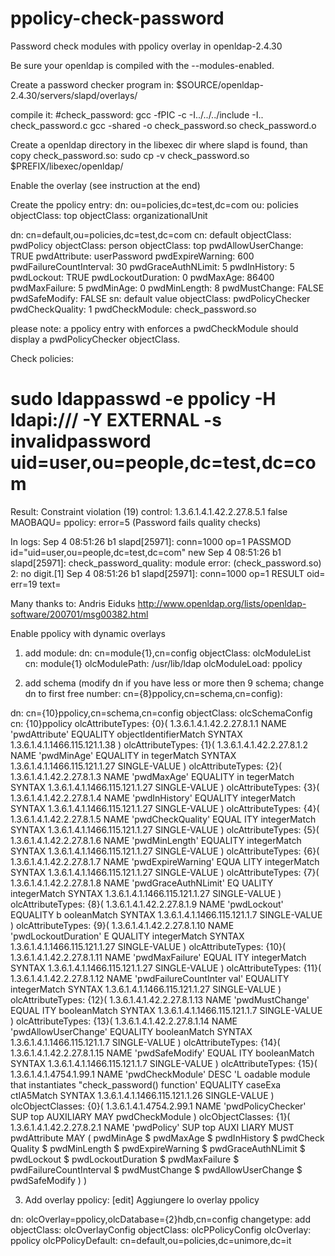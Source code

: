 ppolicy-check-password
======================

Password check modules with ppolicy overlay in openldap-2.4.30

Be sure your openldap is compiled with the --modules-enabled.

Create a password checker program in: 
$SOURCE/openldap-2.4.30/servers/slapd/overlays/

compile it:
#check_password:
	gcc -fPIC -c -I../../../include -I.. check_password.c
	gcc -shared -o check_password.so check_password.o

Create a openldap directory in the libexec dir where slapd is found, than copy check_password.so:
 sudo cp -v check_password.so $PREFIX/libexec/openldap/

Enable the overlay (see instruction at the end)

Create the ppolicy entry:
dn: ou=policies,dc=test,dc=com
ou: policies
objectClass: top
objectClass: organizationalUnit

dn: cn=default,ou=policies,dc=test,dc=com
cn: default
objectClass: pwdPolicy
objectClass: person
objectClass: top
pwdAllowUserChange: TRUE
pwdAttribute: userPassword
pwdExpireWarning: 600
pwdFailureCountInterval: 30
pwdGraceAuthNLimit: 5
pwdInHistory: 5
pwdLockout: TRUE
pwdLockoutDuration: 0
pwdMaxAge: 86400
pwdMaxFailure: 5
pwdMinAge: 0
pwdMinLength: 8
pwdMustChange: FALSE
pwdSafeModify: FALSE
sn: default value
objectClass: pwdPolicyChecker
pwdCheckQuality: 1
pwdCheckModule: check_password.so

please note: a ppolicy entry with enforces a pwdCheckModule should display a pwdPolicyChecker objectClass.

Check policies:
# sudo ldappasswd -e ppolicy -H ldapi:/// -Y EXTERNAL -s invalidpassword uid=user,ou=people,dc=test,dc=com
Result: Constraint violation (19)
control: 1.3.6.1.4.1.42.2.27.8.5.1 false MAOBAQU=
ppolicy: error=5 (Password fails quality checks)

In logs:
Sep  4 08:51:26 b1 slapd[25971]: conn=1000 op=1 PASSMOD id="uid=user,ou=people,dc=test,dc=com" new
Sep  4 08:51:26 b1 slapd[25971]: check_password_quality: module error: (check_password.so) 2: no digit.[1]
Sep  4 08:51:26 b1 slapd[25971]: conn=1000 op=1 RESULT oid= err=19 text=

Many thanks to:  Andris Eiduks  http://www.openldap.org/lists/openldap-software/200701/msg00382.html


Enable ppolicy with dynamic overlays
1) add module:
dn: cn=module{1},cn=config
objectClass: olcModuleList
cn: module{1}
olcModulePath: /usr/lib/ldap
olcModuleLoad: ppolicy

2) add schema (modify dn if you have less or more then 9 schema; change dn to first free number: cn={8}ppolicy,cn=schema,cn=config):

dn: cn={10}ppolicy,cn=schema,cn=config
objectClass: olcSchemaConfig
cn: {10}ppolicy
olcAttributeTypes: {0}( 1.3.6.1.4.1.42.2.27.8.1.1 NAME 'pwdAttribute' EQUALITY
  objectIdentifierMatch SYNTAX 1.3.6.1.4.1.1466.115.121.1.38 )
olcAttributeTypes: {1}( 1.3.6.1.4.1.42.2.27.8.1.2 NAME 'pwdMinAge' EQUALITY in
 tegerMatch SYNTAX 1.3.6.1.4.1.1466.115.121.1.27 SINGLE-VALUE )
olcAttributeTypes: {2}( 1.3.6.1.4.1.42.2.27.8.1.3 NAME 'pwdMaxAge' EQUALITY in
 tegerMatch SYNTAX 1.3.6.1.4.1.1466.115.121.1.27 SINGLE-VALUE )
olcAttributeTypes: {3}( 1.3.6.1.4.1.42.2.27.8.1.4 NAME 'pwdInHistory' EQUALITY
  integerMatch SYNTAX 1.3.6.1.4.1.1466.115.121.1.27 SINGLE-VALUE )
olcAttributeTypes: {4}( 1.3.6.1.4.1.42.2.27.8.1.5 NAME 'pwdCheckQuality' EQUAL
 ITY integerMatch SYNTAX 1.3.6.1.4.1.1466.115.121.1.27 SINGLE-VALUE )
olcAttributeTypes: {5}( 1.3.6.1.4.1.42.2.27.8.1.6 NAME 'pwdMinLength' EQUALITY
  integerMatch SYNTAX 1.3.6.1.4.1.1466.115.121.1.27 SINGLE-VALUE )
olcAttributeTypes: {6}( 1.3.6.1.4.1.42.2.27.8.1.7 NAME 'pwdExpireWarning' EQUA
 LITY integerMatch SYNTAX 1.3.6.1.4.1.1466.115.121.1.27 SINGLE-VALUE )
olcAttributeTypes: {7}( 1.3.6.1.4.1.42.2.27.8.1.8 NAME 'pwdGraceAuthNLimit' EQ
 UALITY integerMatch SYNTAX 1.3.6.1.4.1.1466.115.121.1.27 SINGLE-VALUE )
olcAttributeTypes: {8}( 1.3.6.1.4.1.42.2.27.8.1.9 NAME 'pwdLockout' EQUALITY b
 ooleanMatch SYNTAX 1.3.6.1.4.1.1466.115.121.1.7 SINGLE-VALUE )
olcAttributeTypes: {9}( 1.3.6.1.4.1.42.2.27.8.1.10 NAME 'pwdLockoutDuration' E
 QUALITY integerMatch SYNTAX 1.3.6.1.4.1.1466.115.121.1.27 SINGLE-VALUE )
olcAttributeTypes: {10}( 1.3.6.1.4.1.42.2.27.8.1.11 NAME 'pwdMaxFailure' EQUAL
 ITY integerMatch SYNTAX 1.3.6.1.4.1.1466.115.121.1.27 SINGLE-VALUE )
olcAttributeTypes: {11}( 1.3.6.1.4.1.42.2.27.8.1.12 NAME 'pwdFailureCountInter
 val' EQUALITY integerMatch SYNTAX 1.3.6.1.4.1.1466.115.121.1.27 SINGLE-VALUE 
 )
olcAttributeTypes: {12}( 1.3.6.1.4.1.42.2.27.8.1.13 NAME 'pwdMustChange' EQUAL
 ITY booleanMatch SYNTAX 1.3.6.1.4.1.1466.115.121.1.7 SINGLE-VALUE )
olcAttributeTypes: {13}( 1.3.6.1.4.1.42.2.27.8.1.14 NAME 'pwdAllowUserChange' 
 EQUALITY booleanMatch SYNTAX 1.3.6.1.4.1.1466.115.121.1.7 SINGLE-VALUE )
olcAttributeTypes: {14}( 1.3.6.1.4.1.42.2.27.8.1.15 NAME 'pwdSafeModify' EQUAL
 ITY booleanMatch SYNTAX 1.3.6.1.4.1.1466.115.121.1.7 SINGLE-VALUE )
olcAttributeTypes: {15}( 1.3.6.1.4.1.4754.1.99.1 NAME 'pwdCheckModule' DESC 'L
 oadable module that instantiates "check_password() function' EQUALITY caseExa
 ctIA5Match SYNTAX 1.3.6.1.4.1.1466.115.121.1.26 SINGLE-VALUE )
olcObjectClasses: {0}( 1.3.6.1.4.1.4754.2.99.1 NAME 'pwdPolicyChecker' SUP top
  AUXILIARY MAY pwdCheckModule )
olcObjectClasses: {1}( 1.3.6.1.4.1.42.2.27.8.2.1 NAME 'pwdPolicy' SUP top AUXI
 LIARY MUST pwdAttribute MAY ( pwdMinAge $ pwdMaxAge $ pwdInHistory $ pwdCheck
 Quality $ pwdMinLength $ pwdExpireWarning $ pwdGraceAuthNLimit $ pwdLockout $
  pwdLockoutDuration $ pwdMaxFailure $ pwdFailureCountInterval $ pwdMustChange
  $ pwdAllowUserChange $ pwdSafeModify ) )

3) Add overlay ppolicy:
[edit] Aggiungere lo overlay ppolicy

dn: olcOverlay=ppolicy,olcDatabase={2}hdb,cn=config
changetype: add
objectClass: olcOverlayConfig
objectClass: olcPPolicyConfig
olcOverlay: ppolicy
olcPPolicyDefault: cn=default,ou=policies,dc=unimore,dc=it
